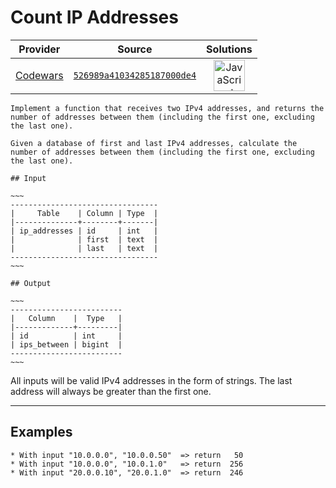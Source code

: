 [_metadata_:generated]: - "true"

# Count IP Addresses

<!-- INFO TABLE BEGIN -->

| Provider                                        | Source                                                                               | Solutions                                                                                                                                                    |
| :---------------------------------------------: | :----------------------------------------------------------------------------------: | :----------------------------------------------------------------------------------------------------------------------------------------------------------: |
| [Codewars](../../../docs/providers/Codewars.md) | [`526989a41034285187000de4`](https://www.codewars.com/kata/526989a41034285187000de4) | [<img src="https://res.cloudinary.com/rascaltwo/image/upload/v1631924076/javascript_ehszr7.svg" alt="JavaScript" title="JavaScript" width="50" />](solve.js) |

<!-- INFO TABLE END -->

```if-not:sql
Implement a function that receives two IPv4 addresses, and returns the number of addresses between them (including the first one, excluding the last one).
```

```if:sql
Given a database of first and last IPv4 addresses, calculate the number of addresses between them (including the first one, excluding the last one).

## Input

~~~
---------------------------------
|     Table    | Column | Type  |
|--------------+--------+-------|
| ip_addresses | id     | int   |
|              | first  | text  |
|              | last   | text  |
---------------------------------
~~~

## Output

~~~
-------------------------
|   Column    |  Type   |
|-------------+---------|
| id          | int     |
| ips_between | bigint  |
-------------------------
~~~
```

All inputs will be valid IPv4 addresses in the form of strings. The last address will always be greater than the first one.

___

## Examples

```
* With input "10.0.0.0", "10.0.0.50"  => return   50 
* With input "10.0.0.0", "10.0.1.0"   => return  256 
* With input "20.0.0.10", "20.0.1.0"  => return  246
```
